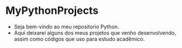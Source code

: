 # MyPythonProjects

* Seja bem-vindo ao meu repositorio Python.
* Aqui deixarei alguns dos meus projetos que venho desenvolvendo, 
  assim como códigos que uso para estudo acadêmico.
